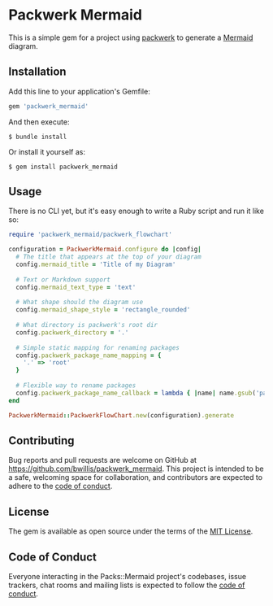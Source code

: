 # Packwerk Mermaid

This is a simple gem for a project using [packwerk](https://github.com/Shopify/packwerk) to generate a [Mermaid](https://mermaid.js.org/) diagram.

## Installation

Add this line to your application's Gemfile:

```ruby
gem 'packwerk_mermaid'
```

And then execute:

    $ bundle install

Or install it yourself as:

    $ gem install packwerk_mermaid

## Usage

There is no CLI yet, but it's easy enough to write a Ruby script and run it like so:

```ruby
require 'packwerk_mermaid/packwerk_flowchart'

configuration = PackwerkMermaid.configure do |config|
  # The title that appears at the top of your diagram
  config.mermaid_title = 'Title of my Diagram'
  
  # Text or Markdown support
  config.mermaid_text_type = 'text'
  
  # What shape should the diagram use
  config.mermaid_shape_style = 'rectangle_rounded'
  
  # What directory is packwerk's root dir
  config.packwerk_directory = '.'
  
  # Simple static mapping for renaming packages
  config.packwerk_package_name_mapping = {
    '.' => 'root'
  }
  
  # Flexible way to rename packages
  config.packwerk_package_name_callback = lambda { |name| name.gsub('packs/', '') }
end

PackwerkMermaid::PackwerkFlowChart.new(configuration).generate
```

## Contributing

Bug reports and pull requests are welcome on GitHub at https://github.com/bwillis/packwerk_mermaid. This project is intended to be a safe, welcoming space for collaboration, and contributors are expected to adhere to the [code of conduct](https://github.com/bwillis/packwerk_mermaid/blob/master/CODE_OF_CONDUCT.md).

## License

The gem is available as open source under the terms of the [MIT License](https://opensource.org/licenses/MIT).

## Code of Conduct

Everyone interacting in the Packs::Mermaid project's codebases, issue trackers, chat rooms and mailing lists is expected to follow the [code of conduct](https://github.com/[USERNAME]/packs-mermaid/blob/master/CODE_OF_CONDUCT.md).
